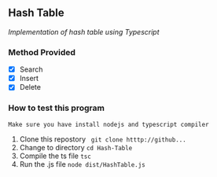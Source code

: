 ## Hash Table

_Implementation of hash table using Typescript_

### Method Provided

- [x] Search
- [x] Insert
- [x] Delete

### How to test this program

    Make sure you have install nodejs and typescript compiler

1. Clone this repostory
   ` git clone htttp://github...`
2. Change to directory
   `cd Hash-Table`
3. Compile the ts file
   `tsc`
4. Run the .js file
   `node dist/HashTable.js`
